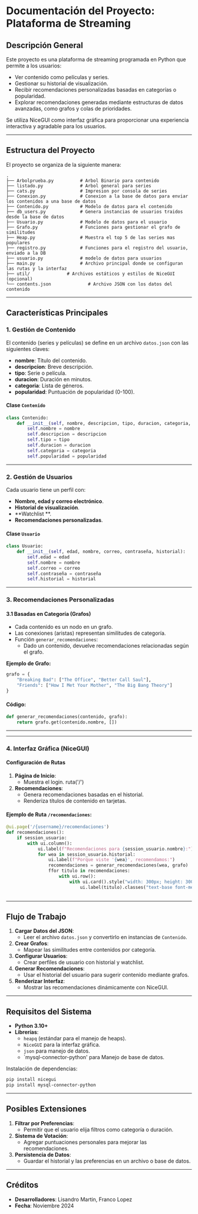 
# **Documentación del Proyecto: Plataforma de Streaming**

## **Descripción General**
Este proyecto es una plataforma de streaming programada en Python que permite a los usuarios:
- Ver contenido como películas y series.
- Gestionar su historial de visualización.
- Recibir recomendaciones personalizadas basadas en categorías o popularidad.
- Explorar recomendaciones generadas mediante estructuras de datos avanzadas, como grafos y colas de prioridades.

Se utiliza NiceGUI como interfaz gráfica para proporcionar una experiencia interactiva y agradable para los usuarios.

---

## **Estructura del Proyecto**
El proyecto se organiza de la siguiente manera:

```
.
├── Arbolprueba.py          # Arbol Binario para contenido
├── listado.py              # Arbol general para series
├── cats.py                 # Impresion por consola de series
├── Conexion.py             # Conexion a la base de datos para enviar los contenidos a una base de datos
├── Contenido.py            # Modelo de datos para el contenido
├── db_users.py             # Genera instancias de usuarios traidos desde la base de datos
├── Usuario.py              # Modelo de datos para el usuario
├── Grafo.py                # Funciones para gestionar el grafo de similitudes
├── Heap.py                 # Muestra el top 5 de las series mas populares
├── registro.py             # Funciones para el registro del usuario, enviado a la DB
├── usuario.py              # modelo de datos para usuarios
├── main.py                 # Archivo principal donde se configuran las rutas y la interfaz
├── util/              # Archivos estáticos y estilos de NiceGUI (opcional)
└── contents.json              # Archivo JSON con los datos del contenido
```

---

## **Características Principales**

### 1. **Gestión de Contenido**
El contenido (series y películas) se define en un archivo `datos.json` con las siguientes claves:
- **nombre**: Título del contenido.
- **descripcion**: Breve descripción.
- **tipo**: Serie o película.
- **duracion**: Duración en minutos.
- **categoria**: Lista de géneros.
- **popularidad**: Puntuación de popularidad (0-100).

#### Clase `Contenido`
```python
class Contenido:
    def __init__(self, nombre, descripcion, tipo, duracion, categoria, popularidad):
        self.nombre = nombre
        self.descripcion = descripcion
        self.tipo = tipo
        self.duracion = duracion
        self.categoria = categoria
        self.popularidad = popularidad
```

---

### 2. **Gestión de Usuarios**
Cada usuario tiene un perfil con:
- **Nombre, edad y correo electrónico**.
- **Historial de visualización**.
- **Watchlist **.
- **Recomendaciones personalizadas**.
#### Clase `Usuario`
```python
class Usuario:
    def __init__(self, edad, nombre, correo, contraseña, historial):
        self.edad = edad
        self.nombre = nombre
        self.correo = correo
        self.contraseña = contraseña
        self.historial = historial
```

---

### 3. **Recomendaciones Personalizadas**

#### 3.1 Basadas en Categoría (Grafos)
- Cada contenido es un nodo en un grafo.
- Las conexiones (aristas) representan similitudes de categoría.
- Función `generar_recomendaciones`:
  - Dado un contenido, devuelve recomendaciones relacionadas según el grafo.

**Ejemplo de Grafo:**
```python
grafo = {
    "Breaking Bad": ["The Office", "Better Call Saul"],
    "Friends": ["How I Met Your Mother", "The Big Bang Theory"]
}
```

#### Código:
```python
def generar_recomendaciones(contenido, grafo):
    return grafo.get(contenido.nombre, [])
```

---


---

### 4. **Interfaz Gráfica (NiceGUI)**
#### Configuración de Rutas
1. **Página de Inicio**:
   - Muestra el login. ruta('/')
2. **Recomendaciones**:
   - Genera recomendaciones basadas en el historial.
   - Renderiza títulos de contenido en tarjetas.

#### Ejemplo de Ruta `/recomendaciones`:
```python
@ui.page('/{username}/recomendaciones')
def recomendaciones():
    if session_usuario:
        with ui.column():
            ui.label(f"Recomendaciones para {session_usuario.nombre}:").classes("text-lg font-bold my-4")
            for wea in session_usuario.historial:
                ui.label(f"Porque viste '{wea}', recomendamos:")
                recomendaciones = generar_recomendaciones(wea, grafo)
                ffor titulo in recomendaciones:
                    with ui.row():
                        with ui.card().style("width: 300px; height: 300px; margin: 10px;").classes("hover:shadow-xl transition-shadow"):
                            ui.label(titulo).classes("text-base font-medium")
                    
```

---

## **Flujo de Trabajo**
1. **Cargar Datos del JSON**:
   - Leer el archivo `datos.json` y convertirlo en instancias de `Contenido`.
2. **Crear Grafos**:
   - Mapear las similitudes entre contenidos por categoría.
3. **Configurar Usuarios**:
   - Crear perfiles de usuario con historial y watchlist.
4. **Generar Recomendaciones**:
   - Usar el historial del usuario para sugerir contenido mediante grafos.
5. **Renderizar Interfaz**:
   - Mostrar las recomendaciones dinámicamente con NiceGUI.

---

## **Requisitos del Sistema**
- **Python 3.10+**
- **Librerías**:
  - `heapq` (estándar para el manejo de heaps).
  - `NiceGUI` para la interfaz gráfica.
  - `json` para manejo de datos.
  - `mysql-connector-python' para Manejo de base de datos.

Instalación de dependencias:
```bash
pip install nicegui
pip install mysql-connector-python
```

---

## **Posibles Extensiones**
1. **Filtrar por Preferencias**:
   - Permitir que el usuario elija filtros como categoría o duración.
2. **Sistema de Votación**:
   - Agregar puntuaciones personales para mejorar las recomendaciones.
3. **Persistencia de Datos**:
   - Guardar el historial y las preferencias en un archivo o base de datos.

---

## **Créditos**
- **Desarrolladores**: Lisandro Martin, Franco Lopez
- **Fecha**: Noviembre 2024

